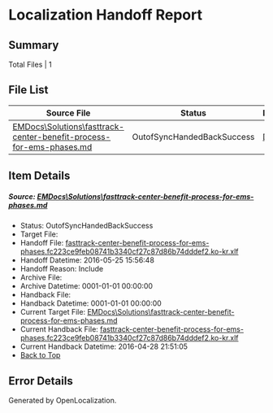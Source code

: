 # <a name='report-top'></a> Localization Handoff Report

## Summary
 Total Files | 1

## File List
 Source File | Status | Details 
 ----------- | ------ | ------- 
 [EMDocs\Solutions\fasttrack-center-benefit-process-for-ems-phases.md](https://github.com/Microsoft/EMDocs-pr/blob/901c43b6d4a96e1403b5ebd7c53720f39c231dd5/EMDocs/Solutions/fasttrack-center-benefit-process-for-ems-phases.md) | OutofSyncHandedBackSuccess | [Details](#a85f0c8c0513c1cce7a4b817de0cdbbd9ff32cc191)

## Item Details
##### <a name='a85f0c8c0513c1cce7a4b817de0cdbbd9ff32cc191'></a> Source: [EMDocs\Solutions\fasttrack-center-benefit-process-for-ems-phases.md](https://github.com/Microsoft/EMDocs-pr/blob/901c43b6d4a96e1403b5ebd7c53720f39c231dd5/EMDocs/Solutions/fasttrack-center-benefit-process-for-ems-phases.md)
* Status: OutofSyncHandedBackSuccess
* Target File: 
* Handoff File: [fasttrack-center-benefit-process-for-ems-phases.fc223ce9feb08741b3340cf27c87d86b74dddef2.ko-kr.xlf](https://github.com/Microsoft/EM.handoff/blob/867f4b52d09cb994bd5d66ecade44065e9f31057/ol-handoff/Microsoft/EMDocs-pr.ko-kr/master/fasttrack-center-benefit-process-for-ems-phases.fc223ce9feb08741b3340cf27c87d86b74dddef2.ko-kr.xlf)
* Handoff Datetime: 2016-05-25 15:56:48
* Handoff Reason: Include
* Archive File: 
* Archive Datetime: 0001-01-01 00:00:00
* Handback File: 
* Handback Datetime: 0001-01-01 00:00:00
* Current Target File: [EMDocs\Solutions\fasttrack-center-benefit-process-for-ems-phases.md](https://github.com/Microsoft/EMDocs-pr.ko-kr/blob/07e865fb1aae8d8006a12a7a5e8fd5ef9ff421f3/EMDocs/Solutions/fasttrack-center-benefit-process-for-ems-phases.md)
* Current Handback File: [fasttrack-center-benefit-process-for-ems-phases.fc223ce9feb08741b3340cf27c87d86b74dddef2.ko-kr.xlf](https://github.com/Microsoft/EM.handback/blob/3d4e3573f50b2e0a0ba4203c53258504aead147f/ol-handback/Microsoft/EMDocs-pr.ko-kr/master/fasttrack-center-benefit-process-for-ems-phases.fc223ce9feb08741b3340cf27c87d86b74dddef2.ko-kr.xlf)
* Current Handback Datetime: 2016-04-28 21:51:05
* [Back to Top](#report-top)


## Error Details

Generated by OpenLocalization.
